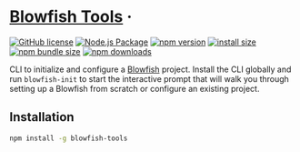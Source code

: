 # [Blowfish Tools](https://blowfish.page/) &middot; 

[![GitHub license](https://img.shields.io/badge/license-MIT-blue.svg)](https://github.com/nunocoracao/blowfish-tools/blob/main/LICENSE)
[![Node.js Package](https://github.com/nunocoracao/blowfish-tools/actions/workflows/release-package.yml/badge.svg)](https://github.com/nunocoracao/blowfish-tools/actions/workflows/release-package.yml)
[![npm version](https://img.shields.io/npm/v/blowfish-tools.svg?style=flat-square)](https://www.npmjs.org/package/blowfish-tools)
[![install size](https://img.shields.io/badge/dynamic/json?url=https://packagephobia.com/v2/api.json?p=blowfish-tools&query=$.install.pretty&label=install%20size&style=flat-square)](https://packagephobia.now.sh/result?p=blowfish-tools)
[![npm bundle size](https://img.shields.io/bundlephobia/minzip/blowfish-tools?style=flat-square)](https://bundlephobia.com/package/blowfish-tools@latest)
[![npm downloads](https://img.shields.io/npm/dm/blowfish-tools.svg?style=flat-square)](https://npm-stat.com/charts.html?package=blowfish-tools)

CLI to initialize and configure a [Blowfish](https://blowfish.page) project. Install the CLI globally and run `blowfish-init` to start the interactive prompt that will walk you through setting up a Blowfish from scratch or configure an existing project.

## Installation

```bash
npm install -g blowfish-tools
```
